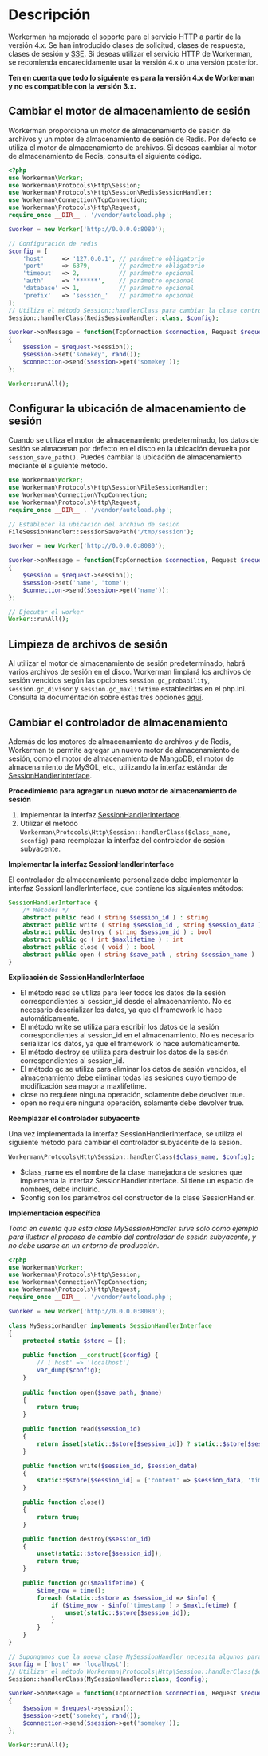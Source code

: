 # Descripción
Workerman ha mejorado el soporte para el servicio HTTP a partir de la versión 4.x. Se han introducido clases de solicitud, clases de respuesta, clases de sesión y [SSE](SSE.md). Si deseas utilizar el servicio HTTP de Workerman, se recomienda encarecidamente usar la versión 4.x o una versión posterior.

**Ten en cuenta que todo lo siguiente es para la versión 4.x de Workerman y no es compatible con la versión 3.x.**

## Cambiar el motor de almacenamiento de sesión
Workerman proporciona un motor de almacenamiento de sesión de archivos y un motor de almacenamiento de sesión de Redis. Por defecto se utiliza el motor de almacenamiento de archivos. Si deseas cambiar al motor de almacenamiento de Redis, consulta el siguiente código.

```php
<?php
use Workerman\Worker;
use Workerman\Protocols\Http\Session;
use Workerman\Protocols\Http\Session\RedisSessionHandler;
use Workerman\Connection\TcpConnection;
use Workerman\Protocols\Http\Request;
require_once __DIR__ . '/vendor/autoload.php';

$worker = new Worker('http://0.0.0.0:8080');

// Configuración de redis
$config = [
    'host'     => '127.0.0.1', // parámetro obligatorio
    'port'     => 6379,        // parámetro obligatorio
    'timeout'  => 2,           // parámetro opcional
    'auth'     => '******',    // parámetro opcional
    'database' => 1,           // parámetro opcional
    'prefix'   => 'session_'   // parámetro opcional
];
// Utiliza el método Session::handlerClass para cambiar la clase controladora subyacente de la sesión
Session::handlerClass(RedisSessionHandler::class, $config);

$worker->onMessage = function(TcpConnection $connection, Request $request)
{
    $session = $request->session();
    $session->set('somekey', rand());
    $connection->send($session->get('somekey'));
};

Worker::runAll();
```

## Configurar la ubicación de almacenamiento de sesión
Cuando se utiliza el motor de almacenamiento predeterminado, los datos de sesión se almacenan por defecto en el disco en la ubicación devuelta por `session_save_path()`. Puedes cambiar la ubicación de almacenamiento mediante el siguiente método.

```php
use Workerman\Worker;
use Workerman\Protocols\Http\Session\FileSessionHandler;
use Workerman\Connection\TcpConnection;
use Workerman\Protocols\Http\Request;
require_once __DIR__ . '/vendor/autoload.php';

// Establecer la ubicación del archivo de sesión
FileSessionHandler::sessionSavePath('/tmp/session');

$worker = new Worker('http://0.0.0.0:8080');

$worker->onMessage = function(TcpConnection $connection, Request $request)
{
    $session = $request->session();
    $session->set('name', 'tome');
    $connection->send($session->get('name'));
};

// Ejecutar el worker
Worker::runAll();
```

## Limpieza de archivos de sesión
Al utilizar el motor de almacenamiento de sesión predeterminado, habrá varios archivos de sesión en el disco. Workerman limpiará los archivos de sesión vencidos según las opciones `session.gc_probability`, `session.gc_divisor` y `session.gc_maxlifetime` establecidas en el php.ini. Consulta la documentación sobre estas tres opciones [aquí](https://www.php.net/manual/zh/session.configuration.php#ini.session.gc-probability).

## Cambiar el controlador de almacenamiento
Además de los motores de almacenamiento de archivos y de Redis, Workerman te permite agregar un nuevo motor de almacenamiento de sesión, como el motor de almacenamiento de MangoDB, el motor de almacenamiento de MySQL, etc., utilizando la interfaz estándar de [SessionHandlerInterface](https://www.php.net/manual/zh/class.sessionhandlerinterface.php).

**Procedimiento para agregar un nuevo motor de almacenamiento de sesión**
1. Implementar la interfaz [SessionHandlerInterface](https://www.php.net/manual/zh/class.sessionhandlerinterface.php).
2. Utilizar el método `Workerman\Protocols\Http\Session::handlerClass($class_name, $config)` para reemplazar la interfaz del controlador de sesión subyacente.

**Implementar la interfaz SessionHandlerInterface**

El controlador de almacenamiento personalizado debe implementar la interfaz SessionHandlerInterface, que contiene los siguientes métodos:
```php
SessionHandlerInterface {
    /* Métodos */
    abstract public read ( string $session_id ) : string
    abstract public write ( string $session_id , string $session_data ) : bool
    abstract public destroy ( string $session_id ) : bool
    abstract public gc ( int $maxlifetime ) : int
    abstract public close ( void ) : bool
    abstract public open ( string $save_path , string $session_name ) : bool
}
```
**Explicación de SessionHandlerInterface**
 - El método read se utiliza para leer todos los datos de la sesión correspondientes al session_id desde el almacenamiento. No es necesario deserializar los datos, ya que el framework lo hace automáticamente.
 - El método write se utiliza para escribir los datos de la sesión correspondientes al session_id en el almacenamiento. No es necesario serializar los datos, ya que el framework lo hace automáticamente.
 - El método destroy se utiliza para destruir los datos de la sesión correspondientes al session_id.
 - El método gc se utiliza para eliminar los datos de sesión vencidos, el almacenamiento debe eliminar todas las sesiones cuyo tiempo de modificación sea mayor a maxlifetime.
 - close no requiere ninguna operación, solamente debe devolver true.
 - open no requiere ninguna operación, solamente debe devolver true.

**Reemplazar el controlador subyacente**

Una vez implementada la interfaz SessionHandlerInterface, se utiliza el siguiente método para cambiar el controlador subyacente de la sesión.

```php
Workerman\Protocols\Http\Session::handlerClass($class_name, $config);
```
 - $class_name es el nombre de la clase manejadora de sesiones que implementa la interfaz SessionHandlerInterface. Si tiene un espacio de nombres, debe incluirlo.
 - $config son los parámetros del constructor de la clase SessionHandler.

**Implementación específica**

*Toma en cuenta que esta clase MySessionHandler sirve solo como ejemplo para ilustrar el proceso de cambio del controlador de sesión subyacente, y no debe usarse en un entorno de producción.*
```php
<?php
use Workerman\Worker;
use Workerman\Protocols\Http\Session;
use Workerman\Connection\TcpConnection;
use Workerman\Protocols\Http\Request;
require_once __DIR__ . '/vendor/autoload.php';

$worker = new Worker('http://0.0.0.0:8080');

class MySessionHandler implements SessionHandlerInterface
{
    protected static $store = [];
    
    public function __construct($config) {
        // ['host' => 'localhost']
        var_dump($config);
    }
   
    public function open($save_path, $name)
    {
        return true;
    }

    public function read($session_id)
    {
        return isset(static::$store[$session_id]) ? static::$store[$session_id]['content'] : '';
    }

    public function write($session_id, $session_data)
    {
        static::$store[$session_id] = ['content' => $session_data, 'timestamp' => time()];
    }

    public function close()
    {
        return true;
    }

    public function destroy($session_id)
    {
        unset(static::$store[$session_id]);
        return true;
    }

    public function gc($maxlifetime) {
        $time_now = time();
        foreach (static::$store as $session_id => $info) {
            if ($time_now - $info['timestamp'] > $maxlifetime) {
                unset(static::$store[$session_id]);
            }
        }
    }
}

// Supongamos que la nueva clase MySessionHandler necesita algunos parámetros de configuración
$config = ['host' => 'localhost'];
// Utilizar el método Workerman\Protocols\Http\Session::handlerClass($class_name, $config) para cambiar la clase controladora subyacente de la sesión
Session::handlerClass(MySessionHandler::class, $config);

$worker->onMessage = function(TcpConnection $connection, Request $request)
{
    $session = $request->session();
    $session->set('somekey', rand());
    $connection->send($session->get('somekey'));
};

Worker::runAll();
```
